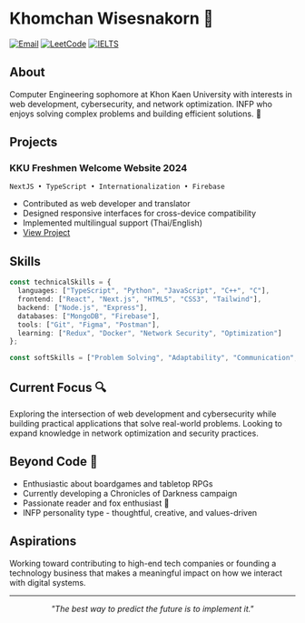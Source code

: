 # Khomchan Wisesnakorn 🦊

[![Email](https://img.shields.io/badge/Email-khomchan.wi%40kkumail.com-orange?style=flat-square&logo=gmail)](mailto:khomchan.wi@kkumail.com)
[![LeetCode](https://img.shields.io/badge/LeetCode-Khomiez-orange?style=flat-square&logo=leetcode)](https://www.leetcode.com/Khomiez)
[![IELTS](https://img.shields.io/badge/IELTS-5.5%20(B2)-orange?style=flat-square)](/)

## About
Computer Engineering sophomore at Khon Kaen University with interests in web development, cybersecurity, and network optimization. INFP who enjoys solving complex problems and building efficient solutions. 🌲

## Projects

### KKU Freshmen Welcome Website 2024
```
NextJS • TypeScript • Internationalization • Firebase
```
- Contributed as web developer and translator
- Designed responsive interfaces for cross-device compatibility
- Implemented multilingual support (Thai/English)
- [View Project](https://welcomekkufreshmen-2024.vercel.app/th)

## Skills

```typescript
const technicalSkills = {
  languages: ["TypeScript", "Python", "JavaScript", "C++", "C"],
  frontend: ["React", "Next.js", "HTML5", "CSS3", "Tailwind"],
  backend: ["Node.js", "Express"],
  databases: ["MongoDB", "Firebase"],
  tools: ["Git", "Figma", "Postman"],
  learning: ["Redux", "Docker", "Network Security", "Optimization"]
};

const softSkills = ["Problem Solving", "Adaptability", "Communication", "Creativity"];
```

## Current Focus 🔍

Exploring the intersection of web development and cybersecurity while building practical applications that solve real-world problems. Looking to expand knowledge in network optimization and security practices.

## Beyond Code 🌳

- Enthusiastic about boardgames and tabletop RPGs
- Currently developing a Chronicles of Darkness campaign
- Passionate reader and fox enthusiast 🦊
- INFP personality type - thoughtful, creative, and values-driven

## Aspirations

Working toward contributing to high-end tech companies or founding a technology business that makes a meaningful impact on how we interact with digital systems.

---

<p align="center"><i>"The best way to predict the future is to implement it."</i></p>
